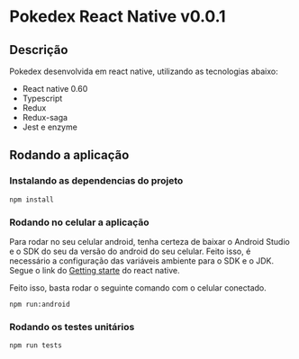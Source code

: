 # Pokedex React Native v0.0.1

## Descrição

Pokedex desenvolvida em react native, utilizando as tecnologias abaixo:
- React native 0.60
- Typescript
- Redux
- Redux-saga
- Jest e enzyme

## Rodando a aplicação

### Instalando as dependencias do projeto

```npm install```

### Rodando no celular a aplicação

Para rodar no seu celular android, tenha certeza de baixar o Android Studio e o SDK do seu da versão do android do seu celular. Feito isso, é necessário a configuração das variáveis ambiente para o SDK e o JDK. Segue o link do [Getting starte](https://facebook.github.io/react-native/docs/getting-started) do react native.

Feito isso, basta rodar o seguinte comando com o celular conectado.

```npm run:android```

### Rodando os testes unitários

```npm run tests```

